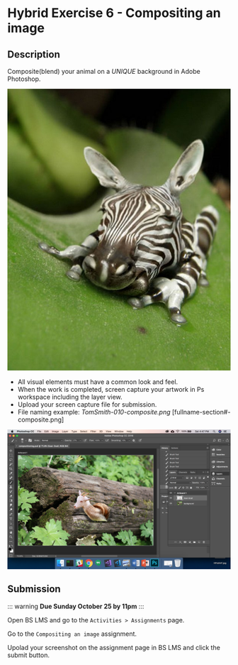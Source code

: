 # Hybrid Exercise 6 - Compositing an image

## Description

Composite(blend) your animal on a *UNIQUE* background in Adobe Photoshop.

<img src="../assets/6-photoshop-hybrid-animal.jpg" alt="Zebra frong Composite">

- All visual elements must have a common look and feel. 
- When the work is completed, screen capture your artwork in Ps workspace including the layer view.
- Upload your screen capture file for submission.
- File naming example: *TomSmith-010-composite.png* [fullname-section#-composite.png]

<img src="../assets/6_composite-example.png" alt="Compositing an image Assignment Example">

## Submission

::: warning
**Due Sunday October 25 by 11pm**
:::

Open BS LMS and go to the `Activities > Assignments` page.

Go to the `Compositing an image` assignment.

Upolad your screenshot on the assignment page in BS LMS and click the submit button.